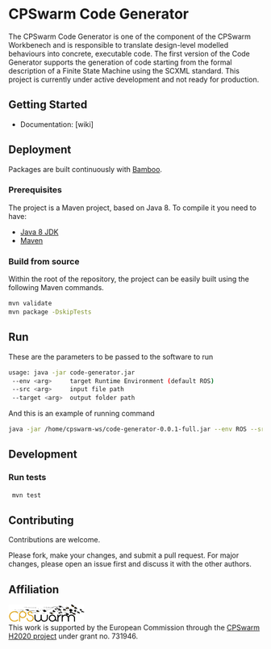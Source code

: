 # CPSwarm Code Generator
The CPSwarm Code Generator is one of the component of the CPSwarm Workbenech and is responsible to translate design-level modelled behaviours into concrete, executable code.
The first version of the Code Generator supports the generation of code starting from the formal description of a Finite State Machine using the SCXML standard.
This project is currently under active development and not ready for production.

## Getting Started
* Documentation: [wiki]

## Deployment
Packages are built continuously with [Bamboo](https://pipelines.linksmart.eu/browse/CPSW-CGB/latest).

### Prerequisites
The project is a Maven project, based on Java 8. To compile it you need to have: 

* [Java 8 JDK](http://www.oracle.com/technetwork/java/javase/downloads/jdk8-downloads-2133151.html)
* [Maven](https://maven.apache.org/)

### Build from source
Within the root of the repository, the project can be easily built using the following Maven commands.

``` bash
mvn validate
mvn package -DskipTests

```

## Run
These are the parameters to be passed to the software to run

``` bash
usage: java -jar code-generator.jar
 --env <arg>     target Runtime Environment (default ROS)
 --src <arg>     input file path
 --target <arg>  output folder path
 ```
And this is an example of running command

``` bash
java -jar /home/cpswarm-ws/code-generator-0.0.1-full.jar --env ROS --src /home/cpswarm-ws/models/UAV_sar_FSM.xml --target /home/cpswarm-ws/GeneratedCode
```

## Development
### Run tests
```bash
 mvn test
```

## Contributing
Contributions are welcome. 

Please fork, make your changes, and submit a pull request. For major changes, please open an issue first and discuss it with the other authors.

## Affiliation
![CPSwarm](https://github.com/cpswarm/template/raw/master/cpswarm.png)  
This work is supported by the European Commission through the [CPSwarm H2020 project](https://cpswarm.eu) under grant no. 731946.